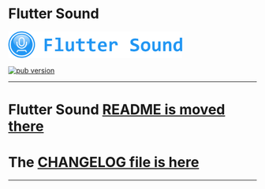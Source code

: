 # Flutter Sound

<img src="flutter_sound/doc/Logotype primary.png" width="70%" height="70%" />

<p align="left">
  <a href="https://pub.dartlang.org/packages/flutter_sound"><img alt="pub version" src="https://img.shields.io/pub/v/flutter_sound.svg?style=flat-square"></a>
</p>

-------------------------------------------------------------------------------------

# Flutter Sound [README is moved there](flutter_sound/README.md)
# The [CHANGELOG file is here](CHANGELOG.md)

-------------------------------------------------------------------------------------
